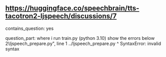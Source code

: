 ## https://huggingface.co/speechbrain/tts-tacotron2-ljspeech/discussions/7

contains_question: yes

question_part: where i run train.py (python 3.10) show the errors below 2\ljspeech_prepare.py", line 1 ../ljspeech_prepare.py ^ SyntaxError: invalid syntax